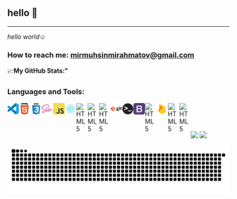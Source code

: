 ## hello  👋
___

*hello world*:relaxed:

### How to reach me: <a href="mirmuhsinmirahmatov@gmail.com">mirmuhsinmirahmatov@gmail.com</a>
:chart_with_upwards_trend:**My GitHub Stats:"**

### Languages and Tools:
<img align="left" alt="Visual Studio Code" width="26px" src="https://raw.githubusercontent.com/github/explore/80688e429a7d4ef2fca1e82350fe8e3517d3494d/topics/visual-studio-code/visual-studio-code.png" />
<img align="left" alt="HTML5" width="26px" src="https://raw.githubusercontent.com/github/explore/80688e429a7d4ef2fca1e82350fe8e3517d3494d/topics/html/html.png" />
<img align="left" alt="CSS3" width="26px" src="https://raw.githubusercontent.com/github/explore/80688e429a7d4ef2fca1e82350fe8e3517d3494d/topics/css/css.png" />
<img align="left" alt="Sass" width="26px" src="https://raw.githubusercontent.com/github/explore/80688e429a7d4ef2fca1e82350fe8e3517d3494d/topics/sass/sass.png" />
<img align="left" alt="JavaScript" width="26px" src="https://raw.githubusercontent.com/github/explore/80688e429a7d4ef2fca1e82350fe8e3517d3494d/topics/javascript/javascript.png" />
<img align="left" alt="HTML5" width="26px" src="https://raw.githubusercontent.com/github/explore/80688e429a7d4ef2fca1e82350fe8e3517d3494d/topics/react/react.png" />
<img align="left" alt="HTML5" width="26px" src="https://github.com/muhammadBobur0/muhammadbobur0/blob/main/images/veu.png" />
<img align="left" alt="HTML5" width="26px" src="https://github.com/muhammadBobur0/muhammadbobur0/blob/main/images/svelte.png" />
<img align="left" alt="HTML5" width="26px" src="https://github.com/muhammadBobur0/muhammadbobur0/blob/main/images/astro.png" />
<img align="left" alt="Git" width="26px" src="https://raw.githubusercontent.com/github/explore/80688e429a7d4ef2fca1e82350fe8e3517d3494d/topics/git/git.png" />
<img align="left" alt="HTML5" width="26px" src="https://raw.githubusercontent.com/github/explore/80688e429a7d4ef2fca1e82350fe8e3517d3494d/topics/terminal/terminal.png" />
<img align="left" alt="HTML5" width="26px" src="https://raw.githubusercontent.com/github/explore/80688e429a7d4ef2fca1e82350fe8e3517d3494d/topics/bootstrap/bootstrap.png" />
<img align="left" alt="HTML5" width="26px" src="https://github.com/muhammadBobur0/muhammadbobur0/blob/main/images/taiwind.png" />
<img align="left" alt="HTML5" width="26px" src="https://raw.githubusercontent.com/github/explore/80688e429a7d4ef2fca1e82350fe8e3517d3494d/topics/firebase/firebase.png" />
<img align="left" alt="HTML5" width="26px" src="https://github.com/muhammadBobur0/muhammadbobur0/blob/main/images/nodejs.png" />
<img align="left" alt="HTML5" width="26px" src="https://github.com/muhammadBobur0/muhammadbobur0/blob/main/images/psql.svg" />



<br>
<br>

##




<div display="flex">
<p>
<img width="55%" align="top" src="https://github-readme-stats.vercel.app/api?username=muhammadbobur0&show_icons=true&hide_border=true&&count_private=true&include_all_commits=true&theme=github_dark" />
 <img width="40%" align="top" src="https://github-readme-stats.vercel.app/api/top-langs/?username=muhammadbobur0&exclude_repo=KNN-Image-Classification&show_icons=true&hide_border=true&layout=compact&langs_count=8&theme=github_dark"/>
</p>
</div>



![Snake animation](https://github.com/muhammadBobur0/muhammadbobur0/blob/main/images/github-contribution-grid-snake.svg)

